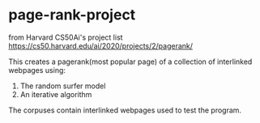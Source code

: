 # page-rank-project

from Harvard CS50Ai's project list
https://cs50.harvard.edu/ai/2020/projects/2/pagerank/

This creates a pagerank(most popular page) of a collection of interlinked webpages using:
1. The random surfer model
2. An iterative algorithm

The corpuses contain interlinked webpages used to test the program.
